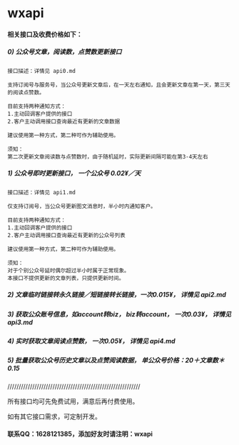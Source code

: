 # wxapi

#### 相关接口及收费价格如下：

##### 0) 公众号文章，阅读数，点赞数更新接口

```
接口描述：详情见 api0.md

支持订阅号与服务号，当公众号更新文章后，在一天左右通知，且会更新文章在第一天，第三天的阅读点赞数。

目前支持两种通知方式：
1.主动回调客户提供的接口
2.客户主动调用接口查询最近有更新的文章数据

建议使用第一种方式，第二种可作为辅助使用。

须知：
第二次更新文章阅读数与点赞数时，由于随机延时，实际更新间隔可能在第3-4天左右
```

##### 1) 公众号即时更新接口， 一个公众号 0.02¥／天

```
接口描述：详情见 api1.md

仅支持订阅号，当公众号更新图文消息时，半小时内通知客户。

目前支持两种通知方式：
1.主动回调客户提供的接口
2.客户主动调用接口查询最近有更新的公众号列表

建议使用第一种方式，第二种可作为辅助使用。

须知：
对于个别公众号延时偶尔超过半小时属于正常现象。
本接口不提供更新的文章列表，只提供更新时间。
```

##### 2) 文章临时链接转永久链接／短链接转长链接，一次0.015¥， 详情见 api2.md

##### 3) 获取公众账号信息，如account转biz， biz转account， 一次0.03¥， 详情见 api3.md

##### 4) 实时获取文章阅读点赞数， 一次0.05¥， 详情见 api4.md

##### 5) 批量获取公众号历史文章以及点赞阅读数据， 单公众号价格：20＋文章数＊0.15
///////////////////////////////////////////////////////////

所有接口均可先免费试用，满意后再付费使用。

如有其它接口需求，可定制开发。

#### 联系QQ：1628121385，添加好友时请注明：wxapi
